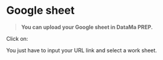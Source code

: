 # Google sheet


  > **You can upload your Google sheet in DataMa PREP.**


Click on:



You just have to input your URL link and select a work sheet. 
